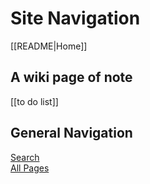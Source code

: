 # Site Navigation

[[README|Home]]  

## A wiki page of note

[[to do list]]

## General Navigation

[Search](/search.html)  
[All Pages](/all-pages.html)  
